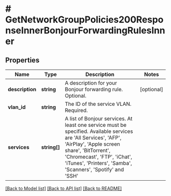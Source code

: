 # # GetNetworkGroupPolicies200ResponseInnerBonjourForwardingRulesInner

## Properties

Name | Type | Description | Notes
------------ | ------------- | ------------- | -------------
**description** | **string** | A description for your Bonjour forwarding rule. Optional. | [optional]
**vlan_id** | **string** | The ID of the service VLAN. Required. |
**services** | **string[]** | A list of Bonjour services. At least one service must be specified. Available services are &#39;All Services&#39;, &#39;AFP&#39;, &#39;AirPlay&#39;, &#39;Apple screen share&#39;, &#39;BitTorrent&#39;, &#39;Chromecast&#39;, &#39;FTP&#39;, &#39;iChat&#39;, &#39;iTunes&#39;, &#39;Printers&#39;, &#39;Samba&#39;, &#39;Scanners&#39;, &#39;Spotify&#39; and &#39;SSH&#39; |

[[Back to Model list]](../../README.md#models) [[Back to API list]](../../README.md#endpoints) [[Back to README]](../../README.md)
